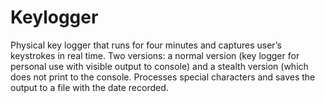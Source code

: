 # Keylogger
Physical key logger that runs for four minutes and captures user’s keystrokes
in real time. Two versions: a normal version (key logger for personal 
use with visible output to console) and a stealth version (which does not print 
to the console. Processes special characters and saves the output to a file 
with the date recorded.
